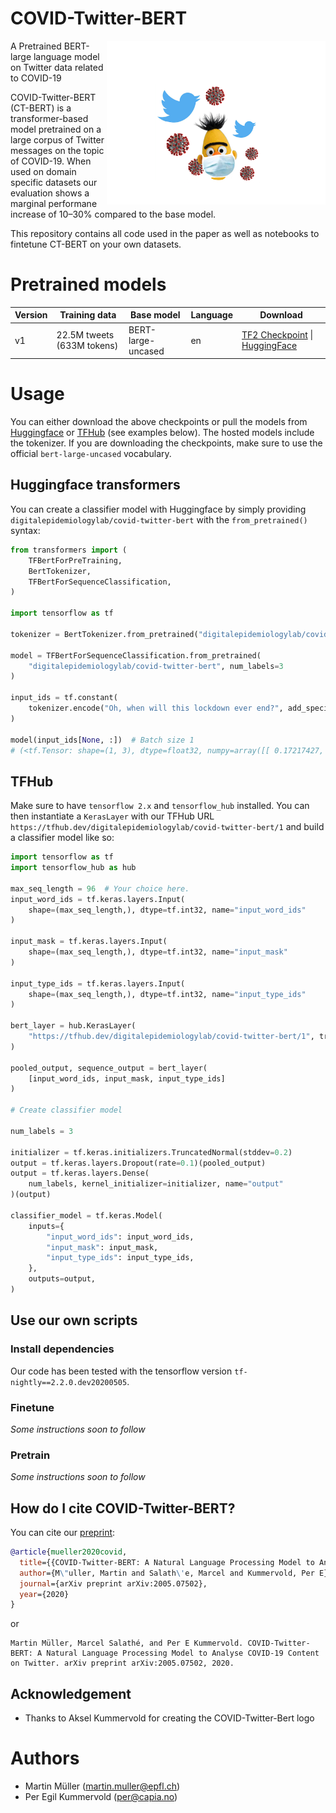 
# COVID-Twitter-BERT

<img align="right" width="350px" src="images/COVID-Twitter-BERT-medium.png">

A Pretrained BERT-large language model on Twitter data related to COVID-19

COVID-Twitter-BERT (CT-BERT) is a transformer-based model pretrained on a large corpus of Twitter messages on the topic of COVID-19. When used on domain specific datasets our evaluation shows a marginal performane increase of 10–30% compared to the base model.

This repository contains all code used in the paper as well as notebooks to fintetune CT-BERT on your own datasets. 

# Pretrained models
| Version  | Training data | Base model | Language | Download |
| -------- | ------------- | ----- | -------- | -------- |
| v1  | 22.5M tweets (633M tokens) | BERT-large-uncased | en | [TF2 Checkpoint](https://crowdbreaks-public.s3.eu-central-1.amazonaws.com/models/covid-twitter-bert/v1/checkpoint_submodel/covid-twitter-bert-v1.tar.gz) \| [HuggingFace](https://crowdbreaks-public.s3.eu-central-1.amazonaws.com/models/covid-twitter-bert/v1/huggingface/covid-twitter-bert-v1.tar.gz) |

# Usage
You can either download the above checkpoints or pull the models from [Huggingface](https://huggingface.co/digitalepidemiologylab/covid-twitter-bert) or [TFHub](https://tfhub.dev/digitalepidemiologylab/covid-twitter-bert/1) (see examples below). The hosted models include the tokenizer. If you are downloading the checkpoints, make sure to use the official `bert-large-uncased` vocabulary.

## Huggingface transformers
You can create a classifier model with Huggingface by simply providing `digitalepidemiologylab/covid-twitter-bert`
with the `from_pretrained()` syntax:

```python
from transformers import (
    TFBertForPreTraining,
    BertTokenizer,
    TFBertForSequenceClassification,
)

import tensorflow as tf

tokenizer = BertTokenizer.from_pretrained("digitalepidemiologylab/covid-twitter-bert")

model = TFBertForSequenceClassification.from_pretrained(
    "digitalepidemiologylab/covid-twitter-bert", num_labels=3
)

input_ids = tf.constant(
    tokenizer.encode("Oh, when will this lockdown ever end?", add_special_tokens=True)
)

model(input_ids[None, :])  # Batch size 1
# (<tf.Tensor: shape=(1, 3), dtype=float32, numpy=array([[ 0.17217427, -0.31084645, -0.47540542]], dtype=float32)>,)
```

## TFHub
Make sure to have `tensorflow 2.x` and `tensorflow_hub` installed. You can then instantiate a `KerasLayer` with our TFHub URL `https://tfhub.dev/digitalepidemiologylab/covid-twitter-bert/1` and build a classifier model like so: 
```python
import tensorflow as tf
import tensorflow_hub as hub

max_seq_length = 96  # Your choice here.
input_word_ids = tf.keras.layers.Input(
    shape=(max_seq_length,), dtype=tf.int32, name="input_word_ids"
)

input_mask = tf.keras.layers.Input(
    shape=(max_seq_length,), dtype=tf.int32, name="input_mask"
)

input_type_ids = tf.keras.layers.Input(
    shape=(max_seq_length,), dtype=tf.int32, name="input_type_ids"
)

bert_layer = hub.KerasLayer(
    "https://tfhub.dev/digitalepidemiologylab/covid-twitter-bert/1", trainable=True
)

pooled_output, sequence_output = bert_layer(
    [input_word_ids, input_mask, input_type_ids]
)

# Create classifier model

num_labels = 3

initializer = tf.keras.initializers.TruncatedNormal(stddev=0.2)
output = tf.keras.layers.Dropout(rate=0.1)(pooled_output)
output = tf.keras.layers.Dense(
    num_labels, kernel_initializer=initializer, name="output"
)(output)

classifier_model = tf.keras.Model(
    inputs={
        "input_word_ids": input_word_ids,
        "input_mask": input_mask,
        "input_type_ids": input_type_ids,
    },
    outputs=output,
)
```

## Use our own scripts


### Install dependencies
Our code has been tested with the tensorflow version `tf-nightly==2.2.0.dev20200505`. 

### Finetune
_Some instructions soon to follow_

### Pretrain
_Some instructions soon to follow_

## How do I cite COVID-Twitter-BERT?
You can cite our [preprint](https://arxiv.org/abs/2005.07503):
```bibtex
@article{mueller2020covid,
  title={{COVID-Twitter-BERT: A Natural Language Processing Model to Analyse COVID-19 Content on Twitter}},
  author={M\"uller, Martin and Salath\'e, Marcel and Kummervold, Per E},
  journal={arXiv preprint arXiv:2005.07502},
  year={2020}
}
```
or
```
Martin Müller, Marcel Salathé, and Per E Kummervold. COVID-Twitter-BERT: A Natural Language Processing Model to Analyse COVID-19 Content on Twitter. arXiv preprint arXiv:2005.07502, 2020.
```

## Acknowledgement
* Thanks to Aksel Kummervold for creating the COVID-Twitter-Bert logo

# Authors
* Martin Müller (martin.muller@epfl.ch)
* Per Egil Kummervold (per@capia.no)

